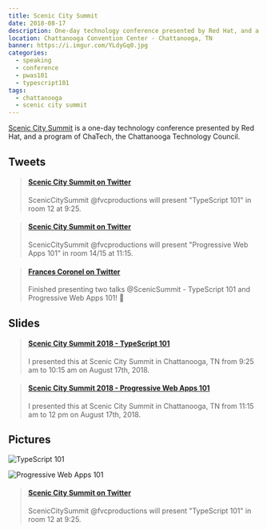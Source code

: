 ```yaml
---
title: Scenic City Summit
date: 2018-08-17
description: One-day technology conference presented by Red Hat, and a program of ChaTech, the Chattanooga Technology Council.
location: Chattanooga Convention Center - Chattanooga, TN
banner: https://i.imgur.com/YLdyGq0.jpg
categories:
  - speaking
  - conference
  - pwas101
  - typescript101
tags:
  - chattanooga
  - scenic city summit
---
```


[Scenic City Summit](https://www.sceniccitysummit.com/) is a one-day technology conference presented by Red Hat, and a program of ChaTech, the Chattanooga Technology Council.

## Tweets

<blockquote class="embedly-card"><h4><a href="https://twitter.com/ScenicSummit/status/1030442873123000320">Scenic City Summit on Twitter</a></h4><p>ScenicCitySummit @fvcproductions will present "TypeScript 101" in room 12 at 9:25.</p></blockquote>
<script async src="//cdn.embedly.com/widgets/platform.js" charset="UTF-8"></script>

<blockquote class="embedly-card"><h4><a href="https://twitter.com/ScenicSummit/status/1030470561292382209">Scenic City Summit on Twitter</a></h4><p>ScenicCitySummit @fvcproductions will present "Progressive Web Apps 101" in room 14/15 at 11:15.</p></blockquote>
<script async src="//cdn.embedly.com/widgets/platform.js" charset="UTF-8"></script>

<blockquote class="embedly-card"><h4><a href="https://twitter.com/fvcproductions/status/1030503527850942465">Frances Coronel on Twitter</a></h4><p>Finished presenting two talks @ScenicSummit - TypeScript 101 and Progressive Web Apps 101! 🎉</p></blockquote>
<script async src="//cdn.embedly.com/widgets/platform.js" charset="UTF-8"></script>

## Slides

<blockquote class="embedly-card"><h4><a href="https://www.slideshare.net/FVCproductions/typescript-101-scenic-city-summit-2018">Scenic City Summit 2018 - TypeScript 101</a></h4><p>I presented this at Scenic City Summit in Chattanooga, TN from 9:25 am to 10:15 am on August 17th, 2018.</p></blockquote>
<script async src="//cdn.embedly.com/widgets/platform.js" charset="UTF-8"></script>

<blockquote class="embedly-card"><h4><a href="https://www.slideshare.net/FVCproductions/scenic-city-summit-2018-progressive-web-apps-101">Scenic City Summit 2018 - Progressive Web Apps 101</a></h4><p>I presented this at Scenic City Summit in Chattanooga, TN from 11:15 am to 12 pm on August 17th, 2018.</p></blockquote>
<script async src="//cdn.embedly.com/widgets/platform.js" charset="UTF-8"></script>

## Pictures

![TypeScript 101](https://i.imgur.com/U57LG4N.png)

![Progressive Web Apps 101](https://i.imgur.com/QLyqoIR.png)

<blockquote class="embedly-card"><h4><a href="https://twitter.com/ScenicSummit/status/1030442873123000320">Scenic City Summit on Twitter</a></h4><p>ScenicCitySummit @fvcproductions will present "TypeScript 101" in room 12 at 9:25.</p></blockquote>
<script async src="//cdn.embedly.com/widgets/platform.js" charset="UTF-8"></script>
